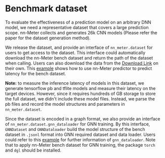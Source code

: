 # Benchmark dataset

To evaluate the effectiveness of a prediction model on an arbitrary DNN model, we need a representative dataset that covers a large prediction scope. nn-Meter collects and generates 26k CNN models (Please refer the paper for the dataset generation method).

We release the dataset, and provide an interface of `nn_meter.dataset` for users to get access to the dataset. This interface could automatically download the nn-Meter bench dataset and return the path of the dataset when calling. Users can also download the data from the [Download Link](https://github.com/microsoft/nn-Meter/releases/download/v1.0-data/datasets.zip) on their own. This [example](../examples/nn-meter_predictor_for_bench_dataset.ipynb) shows how to use nn-Meter predictor to predict latency for the bench dataset.

**Note:** to measure the inference latency of models in this dataset, we generate tensorflow pb and tflite models and measure their latency on the target devices. However, since it requires hundreds of GB storage to store the full dataset, we didn't include these model files. Instead, we parse the pb files and record the model structures and parameters in 
`nn_meter.dataset`.

Since the dataset is encoded in a graph format, we also provide an interface of `nn_meter.dataset.gnn_dataloader` for GNN training. By this interface, `GNNDataset` and `GNNDataloader` build the model structure of the bench dataset in `.jsonl` format into GNN required dataset and data loader. Users could refer to this [example](../examples/nn-meter_dataset_for_gnn.ipynb) for further information of `gnn_dataloader`. Note that to apply nn-Meter bench dataset for GNN training, the package `torch` and `dgl` should be installed.

